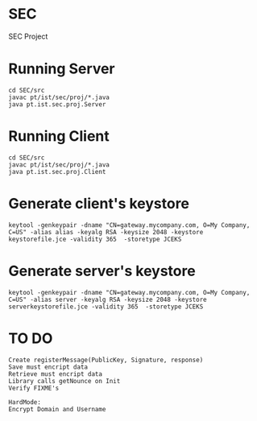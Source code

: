# SEC
SEC Project


# Running Server
`cd SEC/src` <br>
`javac pt/ist/sec/proj/*.java` <br>
`java pt.ist.sec.proj.Server` <br>

# Running Client
`cd SEC/src` <br>
`javac pt/ist/sec/proj/*.java` <br>
`java pt.ist.sec.proj.Client` <br>

# Generate client's keystore
`keytool -genkeypair -dname "CN=gateway.mycompany.com, O=My Company, C=US" -alias alias -keyalg RSA -keysize 2048 -keystore keystorefile.jce -validity 365  -storetype JCEKS` <br>

# Generate server's keystore
`keytool -genkeypair -dname "CN=gateway.mycompany.com, O=My Company, C=US" -alias server -keyalg RSA -keysize 2048 -keystore serverkeystorefile.jce -validity 365  -storetype JCEKS` <br>

# TO DO
`Create registerMessage(PublicKey, Signature, response)`<br>
`Save must encript data`<br>
`Retrieve must encript data`<br>
`Library calls getNounce on Init`<br>
`Verify FIXME's`<br>

`HardMode:`<br>
  `Encrypt Domain and Username`<br>
